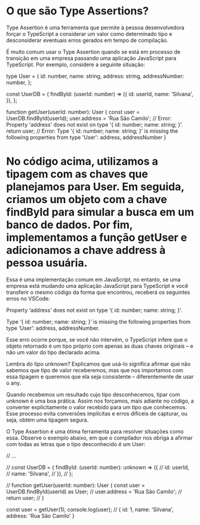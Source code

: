 # O que são Type Assertions?

Type Assertion é uma ferramenta que permite à pessoa desenvolvedora forçar o TypeScript a considerar um valor como determinado tipo e desconsiderar eventuais erros gerados em tempo de compilação.

É muito comum usar o Type Assertion quando se está em processo de transição em uma empresa passando uma aplicação JavaScript para TypeScript. Por exemplo, considere a seguinte situação:

type User = {
  id: number,
  name: string,
  address: string,
  addressNumber: number,
};

const UserDB = {
  findById: (userId: number) => ({
    id: userId,
    name: 'Silvana',
  }),
};

function getUser(userId: number): User {
  const user = UserDB.findById(userId);
  user.address = 'Rua São Camilo'; // Error: Property 'address' does not exist on type '{ id: number; name: string; }'.
  return user; // Error: Type '{ id: number; name: string; }' is missing the following properties from type 'User': address, addressNumber
}


# No código acima, utilizamos a tipagem com as chaves que planejamos para User. Em seguida, criamos um objeto com a chave findById para simular a busca em um banco de dados. Por fim, implementamos a função getUser e adicionamos a chave address à pessoa usuária.

Essa é uma implementação comum em JavaScript, no entanto, se uma empresa está mudando uma aplicação JavaScript para TypeScript e você transferir o mesmo código da forma que encontrou, receberá os seguintes erros no VSCode:

Property ‘address’ does not exist on type ‘{ id: number; name: string; }’.

Type ‘{ id: number; name: string; }’ is missing the following properties from type ‘User’: address, addressNumber.

Esse erro ocorre porque, se você não intervém, o TypeScript infere que o objeto retornado é um tipo próprio com apenas as duas chaves originais – e não um valor do tipo declarado acima.

Lembra do tipo unknown? Explicamos que usá-lo significa afirmar que não sabemos que tipo de valor receberemos, mas que nos importamos com essa tipagem e queremos que ela seja consistente – diferentemente de usar o any.

Quando recebemos um resultado cujo tipo desconhecemos, tipar com unknown é uma boa prática. Assim nos forçamos, mais adiante no código, a converter explicitamente o valor recebido para um tipo que conhecemos. Esse processo evita conversões implícitas e erros difíceis de capturar, ou seja, obtém uma tipagem segura.

O Type Assertion é uma ótima ferramenta para resolver situações como essa. Observe o exemplo abaixo, em que o compilador nos obriga a afirmar com todas as letras que o tipo desconhecido é um User:



// ...

// const UserDB = {
  findById: (userId: number): unknown => ({
//     id: userId,
//     name: 'Silvana',
//   }),
// };

// function getUser(userId: number): User {
  const user = UserDB.findById(userId) as User;
//   user.address = 'Rua São Camilo';
//   return user;
// }

const user = getUser(1);
console.log(user); // { id: 1, name: 'Silvana', address: 'Rua São Camilo' }